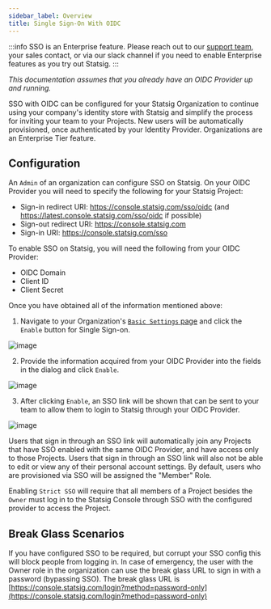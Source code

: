 ```yaml
---
sidebar_label: Overview
title: Single Sign-On With OIDC
---
```


:::info
SSO is an Enterprise feature.  Please reach out to our [support team](mailto:support@statsig.com), your sales contact, or via our slack channel if you need to enable Enterprise features as you try out Statsig.
:::

*This documentation assumes that you already have an OIDC Provider up and running.*

SSO with OIDC can be configured for your Statsig Organization to continue using your company's identity store with Statsig and simplify the process for inviting your team to your Projects. New users will be automatically provisioned, once authenticated by your Identity Provider. Organizations are an Enterprise Tier feature.

## Configuration

An `Admin` of an organization can configure SSO on Statsig. On your OIDC Provider you will need to specify the following for your Statsig Project:

- Sign-in redirect URI: https://console.statsig.com/sso/oidc (and https://latest.console.statsig.com/sso/oidc if possible)
- Sign-out redirect URI: https://console.statsig.com
- Sign-in URI: https://console.statsig.com/sso

To enable SSO on Statsig, you will need the following from your OIDC Provider:

- OIDC Domain
- Client ID
- Client Secret

Once you have obtained all of the information mentioned above:

1. Navigate to your Organization's [`Basic Settings` page](https://console.statsig.com/organization) and click the `Enable` button for Single Sign-on.

![image](https://user-images.githubusercontent.com/31516123/166059008-f8607e0c-54a9-402f-8515-a4170233ceb6.png)

2. Provide the information acquired from your OIDC Provider into the fields in the dialog and click `Enable`.

![image](https://user-images.githubusercontent.com/75151332/129312057-c6330f5d-7d8a-4d01-b8df-78500cdabf66.png)

3. After clicking `Enable`, an SSO link will be shown that can be sent to your team to allow them to login to Statsig through your OIDC Provider.

![image](https://user-images.githubusercontent.com/75151332/128761399-0cd83086-2f7b-4861-a463-da596c327f17.png)

Users that sign in through an SSO link will automatically join any Projects that have SSO enabled with the same OIDC Provider, and have access only to those Projects. Users that sign in through an SSO link will also not be able to edit or view any of their personal account settings. By default, users who are provisioned via SSO will be assigned the "Member" Role. 

Enabling `Strict SSO` will require that all members of a Project besides the `Owner` must log in to the Statsig Console through SSO with the configured provider to access the Project.

## Break Glass Scenarios

If you have configured SSO to be required, but corrupt your SSO config this will block people from logging in. In case of emergency, the user with the Owner role in the organization can use the break glass URL to sign in with a password (bypassing SSO). The break glass URL is [https://console.statsig.com/login?method=password-only](https://console.statsig.com/login?method=password-only)
